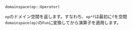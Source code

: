 ```
domainspace(op::Operator)
```

`op`のドメイン空間を返します。すなわち、`op*f`は最初に`f`を空間`domainspace(op)`の`Fun`に変換してから演算子を適用します。
